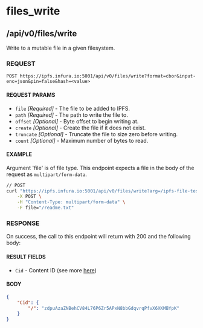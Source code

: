 # files_write

## /api/v0/files/write

Write to a mutable file in a given filesystem.

### REQUEST

`POST https://ipfs.infura.io:5001/api/v0/files/write?format=cbor&input-enc=json&pin=false&hash=<value>`

#### REQUEST PARAMS
- `file` _[Required]_ - The file to be added to IPFS.
- `path` _[Required]_ - The path to write the file to.
- `offset` _[Optional]_ - Byte offset to begin writing at.
- `create` _[Optional]_ - Create the file if it does not exist.
- `truncate` _[Optional]_ - Truncate the file to size zero before writing. 
- `count` _[Optional]_ - Maximum number of bytes to read.
 
#### EXAMPLE
Argument 'file' is of file type. This endpoint expects a file in the body of the request as `multipart/form-data`.

```bash
// POST
curl "https://ipfs.infura.io:5001/api/v0/files/write?arg=/ipfs-file-test?create=true" \
    -X POST \
    -H "Content-Type: multipart/form-data" \
    -F file="/readme.txt" 
```

### RESPONSE

On success, the call to this endpoint will return with 200 and the following body:

#### RESULT FIELDS
- `Cid` - Content ID (see more [here](https://github.com/ipld/cid)) 


#### BODY
```json
{
    "Cid": {
        "/": "zdpuAzaZNBehCV84L76P6Zr5APxN8bbGdqvrqPfvX6XKMBYpK"
    }
}
```